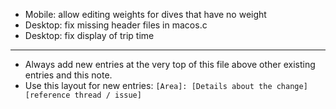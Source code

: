 - Mobile: allow editing weights for dives that have no weight
- Desktop: fix missing header files in macos.c
- Desktop: fix display of trip time
---
* Always add new entries at the very top of this file above other existing entries and this note.
* Use this layout for new entries: `[Area]: [Details about the change] [reference thread / issue]`

